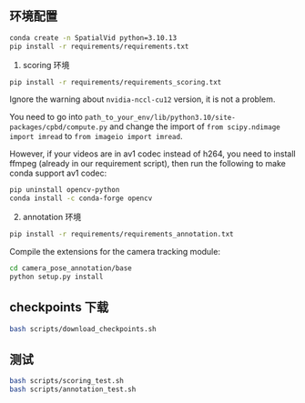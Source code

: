 ## 环境配置

```bash
conda create -n SpatialVid python=3.10.13
pip install -r requirements/requirements.txt
```

1. scoring 环境

```bash
pip install -r requirements/requirements_scoring.txt
```

Ignore the warning about `nvidia-nccl-cu12` version, it is not a problem.

You need to go into `path_to_your_env/lib/python3.10/site-packages/cpbd/compute.py` and change the import of `from scipy.ndimage import imread` to `from imageio import imread`.

However, if your videos are in av1 codec instead of h264, you need to install ffmpeg (already in our requirement script), then run the following to make conda support av1 codec:

```bash
pip uninstall opencv-python
conda install -c conda-forge opencv
```

2. annotation 环境

```bash
pip install -r requirements/requirements_annotation.txt
```

Compile the extensions for the camera tracking module:

```bash
cd camera_pose_annotation/base
python setup.py install
```

## checkpoints 下载

```bash
bash scripts/download_checkpoints.sh
```

## 测试

```bash
bash scripts/scoring_test.sh
bash scripts/annotation_test.sh
```

